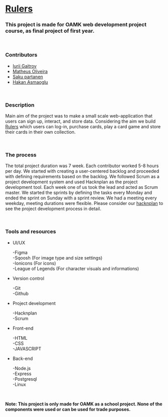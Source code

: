 <h1> <a href="https://rulers-sh.com/index.html">Rulers</a> </h1>
<h3> This project is made for OAMK web development project course, as final project of first year. </h3>
<br>
<h3> Contributors </h3>
<p>
  <ul>
    <li> <a href="https://github.com/ChpoCko">Iurii Gaitrov</a></li>
    <li> <a href="https://github.com/Matheus-OAMK">Matheus Oliveira</a></li>
    <li> <a href="https://github.com/partandeee">Saku partanen</a></li>
    <li> <a href="https://github.com/Hakan-Asmaoglu">Hakan Asmaoglu</a></li>
   </ul>
 </p>
 <br>
 <h3> Description </h3>
 <p>Main aim of the project was to make a small scale web-application that users can sign up, interact, and store data. Considering the aim we build <a href="https://rulers-sh.com/index.html">Rulers</a> which users can log-in, purchase cards, play a card game and store their cards in their own collection.</p>
 <br>
 <h3> The process </h3>
  <p>The total project duration was 7 week. Each contributor worked 5-8 hours per day. We started with creating a user-centered backlog and proceeded with defining requirements based on the backlog. We followed Scrum as a project development system and used Hacknplan as the project development tool. Each week one of us took the lead and acted as Scrum master. We started the sprints by defining the tasks every Monday and ended the sprint on Sunday with a sprint review. We had a meeting every weekday, meeting durations were flexible. Please consider our <a href="https://app.hacknplan.com/p/183399/kanban?categoryId=0&boardId=506202">hacknplan</a> to see the project development process in detail.</p>
  <br>
  <h3> Tools and resources </h3>
  <p>
    <ul>
      <li>UI/UX</li>
      <p>-Figma<br>-Sqoosh (For image type and size settings)<br>-Ionicons (For icons)<br>-League of Legends (For character visuals and informations)</p>
      <li>Version control</li>
      <p>-Git<br>-Github</p>
      <li>Project development</li>
      <p>-Hacknplan<br>-Scrum</p>
      <li>Front-end</li>
      <p>-HTML<br>-CSS<br>-JAVASCRIPT</p>
      <li>Back-end</li>
      <p>-Node.js<br>-Express<br>-Postgresql<br>-Linux<br></p>
    </ul>
  </p>
  <br>
  <p><strong>Note: This project is only made for OAMK as a school project. None of the components were used or can be used for trade purposes.</strong></p>
